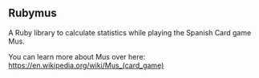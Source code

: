 
## Rubymus

A Ruby library to calculate statistics while playing the Spanish Card game Mus.

You can learn more about Mus over here:
https://en.wikipedia.org/wiki/Mus_(card_game)

